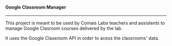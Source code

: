 #### Google Classroom Manager
---

This project is meant to be used by Comais Labs teachers and assistents to manage Google Clasroom courses delivered by the lab.

It uses the Google Classroom API in order to acess the classrooms' data.
